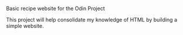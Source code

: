 Basic recipe website for the Odin Project

This project will help consolidate my knowledge of HTML by building
a simple website.
